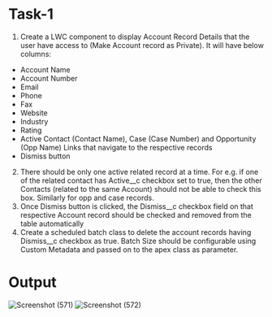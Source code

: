 # Task-1

1. Create a LWC component to display Account Record Details that the user have access to (Make Account record as Private). It will have below columns:
- Account Name
- Account Number
- Email
- Phone
- Fax
- Website
- Industry
- Rating
- Active Contact (Contact Name), Case (Case Number) and Opportunity (Opp Name) Links that navigate to the respective records
- Dismiss button
2. There should be only one active related record at a time. For e.g. if one of the related contact has Active__c checkbox set to true, then the other Contacts (related to the same Account) should not be able to check this box. Similarly for opp and case records.
3. Once Dismiss button is clicked, the Dismiss__c checkbox field on that respective Account record should be checked and removed from the table automatically 
4. Create a scheduled batch class to delete the account records having Dismiss__c checkbox as true. Batch Size should be configurable using Custom Metadata and passed on to the apex class as parameter.

# Output
![Screenshot (571)](https://github.com/arpitsharma21/Task-1/assets/84233710/0d7e0b2a-6fdd-4dfd-b192-c9793676436f)
![Screenshot (572)](https://github.com/arpitsharma21/Task-1/assets/84233710/238b019c-083b-4b25-84e1-52ea01112d54)



